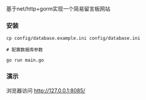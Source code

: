基于net/http+gorm实现一个简易留言板网站

### 安装

```shell
cp config/database.example.ini config/database.ini

# 配置数据库参数

go run main.go
```

### 演示

浏览器访问 http://127.0.0.1:8085/